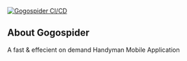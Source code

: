[![Gogospider CI/CD](https://github.com/tnalkhmer/gogo-spider/actions/workflows/laravel.yml/badge.svg)](https://github.com/tnalkhmer/gogo-spider/actions/workflows/laravel.yml)
## About Gogospider

A fast & effecient on demand Handyman Mobile Application